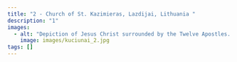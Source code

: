 ```yaml
---
title: "2 - Church of St. Kazimieras, Lazdijai, Lithuania "
description: "1"
images:
  - alt: "Depiction of Jesus Christ surrounded by the Twelve Apostles. "
    image: images/kuciunai_2.jpg
tags: []
---
```

